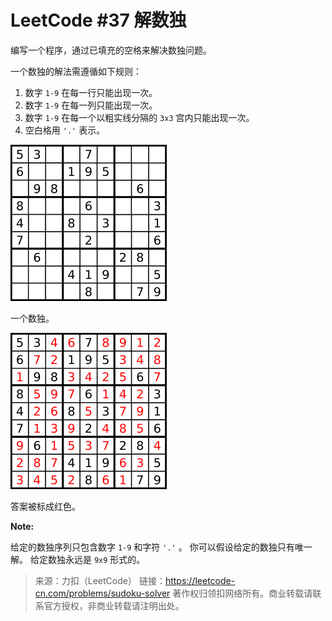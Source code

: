# LeetCode #37 解数独



编写一个程序，通过已填充的空格来解决数独问题。

一个数独的解法需遵循如下规则：

1. 数字 `1-9` 在每一行只能出现一次。
2. 数字 `1-9` 在每一列只能出现一次。
3. 数字 `1-9` 在每一个以粗实线分隔的 `3x3` 宫内只能出现一次。
4. 空白格用 `'.'` 表示。

![250px-Sudoku-by-L2G-20050714.svg](readme_ch.assets/250px-Sudoku-by-L2G-20050714.svg.png)

一个数独。





![250px-Sudoku-by-L2G-20050714_solution.svg](readme_ch.assets/250px-Sudoku-by-L2G-20050714_solution.svg.png)

答案被标成红色。



**Note:**

给定的数独序列只包含数字 `1-9` 和字符 `'.'` 。
你可以假设给定的数独只有唯一解。
给定数独永远是 `9x9` 形式的。

> 来源：力扣（LeetCode）
> 链接：https://leetcode-cn.com/problems/sudoku-solver
> 著作权归领扣网络所有。商业转载请联系官方授权，非商业转载请注明出处。



